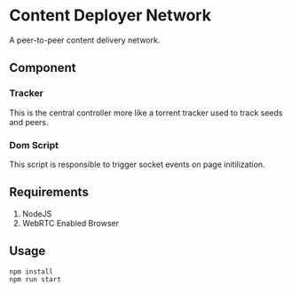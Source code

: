 # Content Deployer Network
A peer-to-peer content delivery network.

## Component
### Tracker
This is the central controller more like a torrent tracker used to track seeds and peers.

### Dom Script
This script is responsible to trigger socket events on page initilization.

## Requirements
1. NodeJS
2. WebRTC Enabled Browser

## Usage
```
npm install
npm run start
```
